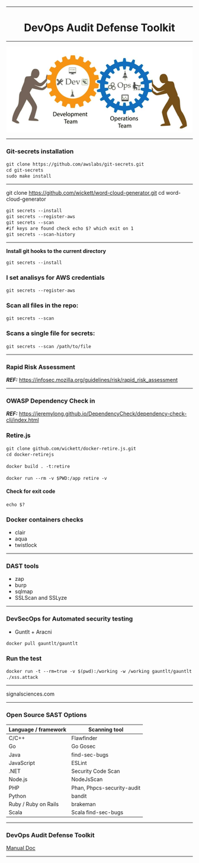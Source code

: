 ***

<div align="center">
   <h1>DevOps Audit Defense Toolkit</h1>
</div>

***

<div align="center">
   <img src="images/devops.JPG" width="700"/>
</div>

***
### __Git-secrets installation__
```
git clone https://github.com/awslabs/git-secrets.git
cd git-secrets
sudo make install
```

***
git clone https://github.com/wickett/word-cloud-generator.git
cd word-cloud-generator
```
git secrets --install
git secrets --register-aws
git secrets --scan
#if keys are found check echo $? which exit on 1
git secrets --scan-history
```
***

__Install git hooks to the current directory__
```
git secrets --install
```
### __I set analisys for AWS credentials__
```
git secrets --register-aws
```
### __Scan all files in the repo:__
```
git secrets --scan
```
### __Scans a single file for secrets:__
```
git secrets --scan /path/to/file
```
***
### __Rapid Risk Assessment__

*__REF:__* https://infosec.mozilla.org/guidelines/risk/rapid_risk_assessment

***
### __OWASP Dependency Check in__

*__REF:__* https://jeremylong.github.io/DependencyCheck/dependency-check-cli/index.html

### __Retire.js__
```
git clone github.com/wickett/docker-retire.js.git
cd docker-retirejs

docker build . -t:retire 

docker run --rm -v $PWD:/app retire -v

```
#### __Check for exit code__
```
echo $?
```

### __Docker containers checks__

  * clair 
  * aqua
  * twistlock
 
***
### __DAST tools__
  * zap
  * burp
  * sqlmap
  * SSLScan and SSLyze

***
### __DevSecOps for Automated security testing__
  * Guntlt + Aracni


```
docker pull gauntlt/gauntlt
```
### __Run the test__
```
docker run -t --rm=true -v $(pwd):/working -w /working gauntlt/gauntlt ./xss.attack
```
***
signalsciences.com
***
### __Open Source SAST Options__


|  Language / framework   | Scanning tool  |
|-------------------------|----------------|
| C/C++                   | Flawfinder  |
| Go                        | Go	Gosec
|Java   |  find-sec-bugs |
| JavaScript  | ESLint  |
| .NET  |  Security Code Scan |
| Node.js  | NodeJsScan   |
| PHP  | 	Phan,	Phpcs-security-audit  |
| Python  |  bandit |
| Ruby / Ruby on Rails  | brakeman  |
| Scala             | Scala	find-sec-bugs |

***
### __DevOps Audit Defense Toolkit__

[ Manual Doc](doc/DevOps_Audit_Defense_Toolkit_v1.0.pdf)

***
